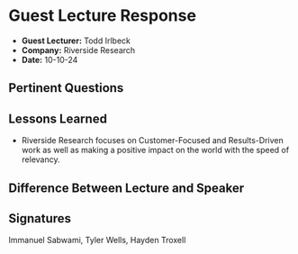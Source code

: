 # Guest Lecture Response
* **Guest Lecturer:** Todd Irlbeck
* **Company:** Riverside Research
* **Date:** 10-10-24

## Pertinent Questions

## Lessons Learned
- Riverside Research focuses on Customer-Focused and Results-Driven work as well as making a positive impact on the world with the speed of relevancy.
## Difference Between Lecture and Speaker

## Signatures
Immanuel Sabwami, Tyler Wells, Hayden Troxell
